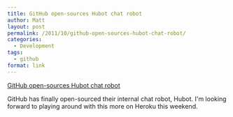 ```yaml
---
title: GitHub open-sources Hubot chat robot
author: Matt
layout: post
permalink: /2011/10/github-open-sources-hubot-chat-robot/
categories:
  - Development
tags:
  - github
format: link
---
```


[GitHub open-sources Hubot chat robot][1]

 [1]: https://github.com/blog/968-say-hello-to-hubot

GitHub has finally open-sourced their internal chat robot, Hubot. I'm looking forward to playing around with this more on Heroku this weekend.